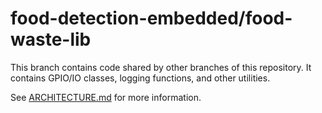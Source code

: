 # food-detection-embedded/food-waste-lib

This branch contains code shared by other branches of this repository. It contains GPIO/IO classes, logging functions, and other utilities.

See [ARCHITECTURE.md](./ARCHITECTURE.md) for more information.
